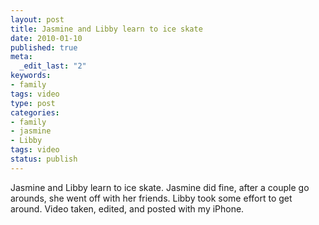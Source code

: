 ```yaml
--- 
layout: post
title: Jasmine and Libby learn to ice skate
date: 2010-01-10
published: true
meta: 
  _edit_last: "2"
keywords: 
- family
tags: video
type: post
categories: 
- family
- jasmine
- Libby
tags: video
status: publish
---
```

<div class="posterous_autopost">Jasmine and Libby learn to ice skate. Jasmine did fine, after a couple go arounds, she went off with her friends. Libby took some effort to get around. Video taken, edited, and posted with my iPhone.</div>

